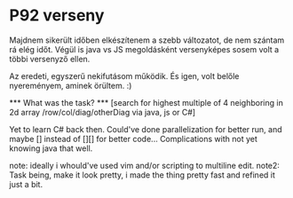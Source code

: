 # P92 verseny
Majdnem sikerült időben elkészítenem a szebb változatot, de nem szántam rá elég időt.
Végül is java vs JS megoldásként versenyképes sosem volt a többi versenyző ellen. 

Az eredeti, egyszerű nekifutásom működik.
És igen, volt belőle nyereményem, aminek örültem. :)

*** What was the task? ***
[search for highest multiple of 4 neighboring in 2d array /row/col/diag/otherDiag via java, js or C#]

Yet to learn C# back then.
Could've done parallelization for better run, and maybe [] instead of [][] for better code...
Complications with not yet knowing java that well.

note: ideally i whould've used vim and/or scripting to multiline edit.
note2: Task being, make it look pretty, i made the thing pretty fast and refined it just a bit.
